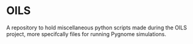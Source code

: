# OILS

A repository to hold miscellaneous python scripts made during the OILS project, more specifcally files for running Pygnome simulations.
